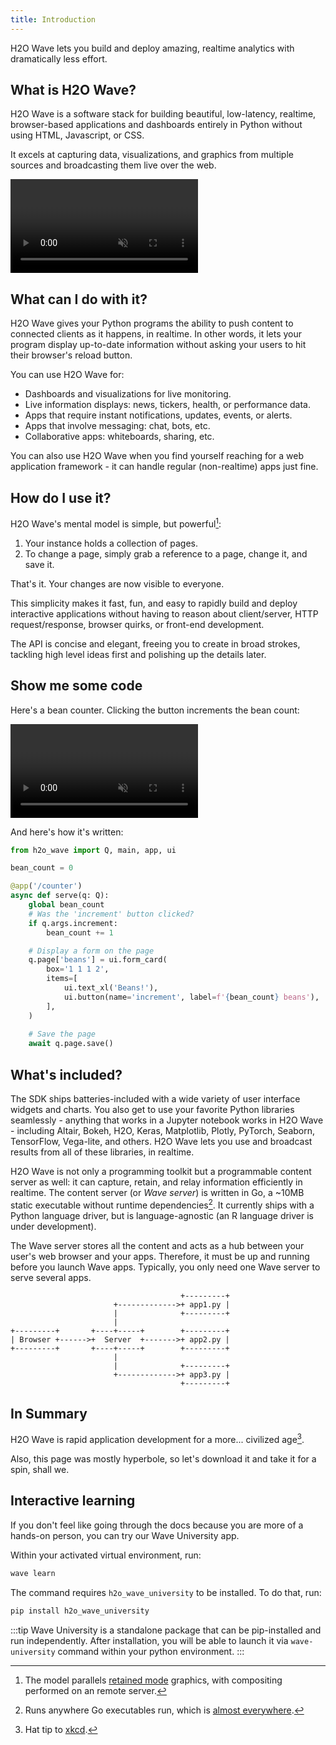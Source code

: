 ```yaml
---
title: Introduction
---
```


H2O Wave lets you build and deploy amazing, realtime analytics with dramatically less effort.

## What is H2O Wave?

H2O Wave is a software stack for building beautiful, low-latency, realtime, browser-based applications and dashboards entirely in Python without using HTML, Javascript, or CSS.

It excels at capturing data, visualizations, and graphics from multiple sources and broadcasting them live over the web.

<video autoPlay='autoplay' loop='loop' muted='muted'><source src={require('./assets/getting-started__dashboard.mp4').default} type='video/mp4'/></video>

## What can I do with it?

H2O Wave gives your Python programs the ability to push content to connected clients as it happens, in realtime. In other words, it lets your program display up-to-date information without asking your users to hit their browser's reload button.

You can use H2O Wave for:

- Dashboards and visualizations for live monitoring.
- Live information displays: news, tickers, health, or performance data.
- Apps that require instant notifications, updates, events, or alerts.
- Apps that involve messaging: chat, bots, etc.
- Collaborative apps: whiteboards, sharing, etc.

You can also use H2O Wave when you find yourself reaching for a web application framework - it can handle regular (non-realtime) apps just fine.

## How do I use it?

H2O Wave's mental model is simple, but powerful[^1]:

1. Your instance holds a collection of pages.
2. To change a page, simply grab a reference to a page, change it, and save it.

That's it. Your changes are now visible to everyone.

This simplicity makes it fast, fun, and easy to rapidly build and deploy interactive applications without having to reason about client/server, HTTP request/response, browser quirks, or front-end development.

The API is concise and elegant, freeing you to create in broad strokes, tackling high level ideas first and polishing up the details later.

## Show me some code

Here's a bean counter. Clicking the button increments the bean count:

<video autoPlay='autoplay' loop='loop' muted='muted'><source src={require('./assets/getting-started__beans.mp4').default} type='video/mp4'/></video>

And here's how it's written:

```py {9-10,17}
from h2o_wave import Q, main, app, ui

bean_count = 0

@app('/counter')
async def serve(q: Q):
    global bean_count
    # Was the 'increment' button clicked?
    if q.args.increment:
        bean_count += 1

    # Display a form on the page
    q.page['beans'] = ui.form_card(
        box='1 1 1 2',
        items=[
            ui.text_xl('Beans!'),
            ui.button(name='increment', label=f'{bean_count} beans'),
        ],
    )
    
    # Save the page
    await q.page.save()
```

## What's included?

The SDK ships batteries-included with a wide variety of user interface widgets and charts. You also get to use your favorite Python libraries seamlessly - anything that works in a Jupyter notebook works in H2O Wave - including Altair, Bokeh, H2O, Keras, Matplotlib, Plotly, PyTorch, Seaborn, TensorFlow, Vega-lite, and others. H2O Wave lets you use and broadcast results from all of these libraries, in realtime.

H2O Wave is not only a programming toolkit but a programmable content server as well: it can capture, retain, and relay information efficiently in realtime. The content server (or *Wave server*) is written in Go, a ~10MB static executable without runtime dependencies[^2]. It currently ships with a Python language driver, but is language-agnostic (an R language driver is under development).

The Wave server stores all the content and acts as a hub between your user's web browser and your apps. Therefore, it must be up and running before you launch Wave apps. Typically, you only need one Wave server to serve several apps.

```
                                      +---------+
                       +------------->+ app1.py |
                       |              +---------+
                       |
+---------+       +----+-----+        +---------+
| Browser +------>+  Server  +------->+ app2.py |
+---------+       +----+-----+        +---------+
                       |
                       |              +---------+
                       +------------->+ app3.py |
                                      +---------+

```

## In Summary

H2O Wave is rapid application development for a more... civilized age[^3].

Also, this page was mostly hyperbole, so let's download it and take it for a spin, shall we.

[^1]: The model parallels [retained mode](https://en.wikipedia.org/wiki/Retained_mode) graphics, with compositing performed on an remote server.

[^2]: Runs anywhere Go executables run, which is [almost everywhere](https://gist.github.com/asukakenji/f15ba7e588ac42795f421b48b8aede63).

[^3]: Hat tip to [xkcd](https://xkcd.com/297/).

## Interactive learning

If you don't feel like going through the docs because you are more of a hands-on person, you can try our Wave University app.

Within your activated virtual environment, run:

```sh
wave learn
```

The command requires `h2o_wave_university` to be installed. To do that, run:

```sh
pip install h2o_wave_university
```

:::tip
Wave University is a standalone package that can be pip-installed and run independently. After installation, you will be able to launch it via `wave-university` command within your python environment.
:::
